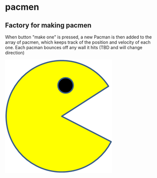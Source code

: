 # pacmen
## Factory for making pacmen
When button "make one" is pressed, a new Pacman is then added to the array of pacmen, which keeps track of the position and velocity of each one.
Each pacman bounces off any wall it hits (TBD and will change direction)
 

<img src="PacMan1.png">
